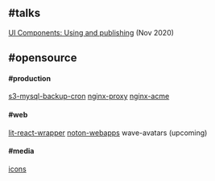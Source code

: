 ## #talks


[UI Components: Using and publishing](https://docs.google.com/presentation/d/1TYGB9HJLg2wK1dBaVWtVgyJikuD5s6fkI6Wc5mHFwx8/edit?usp=sharing
) (Nov 2020)



## #opensource

#### #production

[s3-mysql-backup-cron](https://github.com/getfundwave/s3-mysql-backup-cron)
[nginx-proxy](https://github.com/getfundwave/nginx-proxy)
[nginx-acme](https://github.com/getfundwave/nginx-acme)


#### #web

[lit-react-wrapper](https://www.npmjs.com/package/lit-react-wrapper)
[noton-webapps](https://github.com/getfundwave/notion-webapps)
wave-avatars (upcoming)


#### #media

[icons](https://github.com/getfundwave/Icons)
